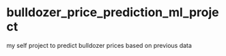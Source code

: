 # bulldozer_price_prediction_ml_project
my self project to predict bulldozer prices based on previous data 
